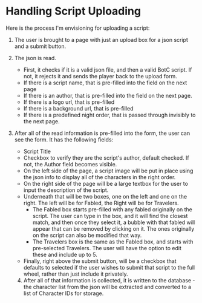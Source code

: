 # Handling Script Uploading
Here is the process I'm envisioning for uploading a script:
1. The user is brought to a page with just an upload box for a json script and a submit button.
2. The json is read.
    * First, it checks if it is a valid json file, and then a valid BotC script. If not, it rejects it and sends the player back to the upload form.
    * If there is a script name, that is pre-filled into the field on the next page
    * If there is an author, that is pre-filled into the field on the next page.
    * If there is a logo url, that is pre-filled
    * If there is a background url, that is pre-filled
    * If there is a predefined night order, that is passed through invisibly to the next page.

4. After all of the read information is pre-filled into the form, the user can see the form. It has the following fields:
    * Script Title
    * Checkbox to verify they are the script's author, default checked. If not, the Author field becomes visible.
    * On the left side of the page, a script image will be put in place using the json info to display all of the characters in the right order.
    * On the right side of the page will be a large textbox for the user to input the description of the script.
    * Underneath that will be two boxes, one on the left and one on the right. The left will be for Fabled, the Right will be for Travelers.
        * The Fabled box starts pre-filled with any fabled originally on the script. The user can type in the box, and it will find the closest match, and then once they select it, a bubble with that fabled will appear that can be removed by clicking on it. The ones originally on the script can also be modified that way.
        * The Travelers box is the same as the Fabled box, and starts with pre-selected Travelers. The user will have the option to edit these and include up to 5.
    * Finally, right above the submit button, will be a checkbox that defaults to selected if the user wishes to submit that script to the full wheel, rather than just include it privately.

   4. After all of that information is collected, it is written to the database - the character list from the json will be extracted and converted to a list of Character IDs for storage.
